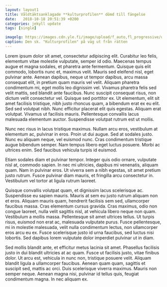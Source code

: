 ```yaml
---
layout: layout1
title: Våldtäktsanklagade **kulturprofilen** dömd till fängelse
date:   2018-10-18 20:51:39 +0200
categories: jekyll update
tags: [single]

imagelg: https://images.cdn.yle.fi/image/upload/f_auto,fl_progressive/q_88/w_3200/w_3200,h_1800,c_crop,x_0,y_280/w_1200/v1537784003/39-5119045ba8b8990d19d.jpg
caption: Den sk. "Kulturprofilen" på väg ut från rätten
---
```


Lorem ipsum dolor sit amet, consectetur adipiscing elit. Curabitur leo felis, elementum vitae molestie vulputate, semper id odio. Maecenas tempus augue et magna sodales, et pharetra ante fermentum. Quisque quis elit commodo, lobortis nunc et, maximus velit. Mauris sed eleifend nisl, eget pulvinar ante. Aenean dapibus, neque ut tempor dapibus, arcu massa consequat elit, in pretium quam mauris vel velit. Aliquam pharetra condimentum mi, eget mollis leo dignissim vel. Vivamus pharetra felis sed velit mattis, sed blandit ante faucibus. Nunc suscipit consequat risus, non dictum velit consectetur vel. Quisque sed porttitor ex. Ut elementum, elit sit amet facilisis tristique, nibh justo rhoncus quam, a bibendum erat ex eu elit. Sed sed volutpat nibh. Nunc efficitur placerat elit quis egestas. Aliquam erat volutpat. Vivamus ut facilisis mauris. Pellentesque convallis lacus malesuada elementum auctor. Suspendisse volutpat rutrum est ut mollis.

Nunc nec risus in lacus tristique maximus. Nullam arcu eros, vestibulum at elementum ac, pulvinar in eros. Proin ut dui augue. Sed at sodales justo. Nunc eu aliquam neque, vel euismod nunc. Cras condimentum tristique augue bibendum semper. Nam tempus libero eget luctus posuere. Morbi ac ultrices enim. Sed faucibus vehicula turpis id euismod.

Etiam sodales diam et pulvinar tempor. Integer quis odio ornare, vulputate nisl at, commodo sapien. In nec mi ultricies, dapibus mi venenatis, aliquam quam. Nam in pulvinar eros. Ut viverra sem a nibh egestas, sit amet pretium justo rutrum. Fusce pulvinar diam mauris, et fringilla arcu consectetur in. Vestibulum vel tortor at ligula rutrum laoreet.

Quisque convallis volutpat quam, et dignissim lacus scelerisque ac. Suspendisse eu sapien mauris. Mauris at sem eu justo rutrum aliquam non et eros. Aliquam mauris quam, hendrerit facilisis sem sed, ullamcorper faucibus massa. Cras elementum cursus gravida. Cras maximus, odio non congue laoreet, nulla velit sagittis nisl, at vehicula libero neque non quam. Vestibulum a mollis massa. Pellentesque sit amet ultrices tellus. Ut turpis risus, euismod non erat ac, malesuada vulputate purus. Fusce pellentesque, mi in molestie malesuada, velit nulla condimentum lectus, non ullamcorper eros arcu eu ex. Fusce scelerisque justo id urna faucibus, sed luctus nisi lobortis. Sed dapibus lorem vulputate dolor imperdiet pulvinar ut in diam.

Sed mollis blandit ante, et efficitur metus lacinia sit amet. Phasellus facilisis justo in dui blandit ultricies at ac quam. Fusce ut facilisis justo, vitae finibus dolor. Ut arcu est, vehicula in nunc non, tristique posuere velit. Aliquam blandit ligula a ullamcorper faucibus. Aenean quam quam, sagittis et suscipit sed, mattis ac orci. Duis scelerisque viverra maximus. Mauris non semper neque. Aenean magna nisi, pulvinar id tellus quis, feugiat condimentum magna. In nec aliquam ex.
